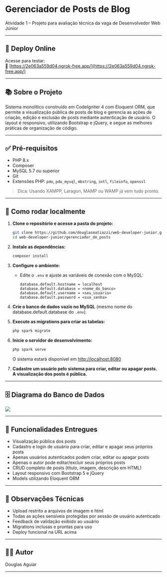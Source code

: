 # Gerenciador de Posts de Blog

Atividade 1 – Projeto para avaliação técnica da vaga de Desenvolvedor Web Júnior

---

## 📍 Deploy Online

Acesse para testar:  
🔗 [https://2e063a559d04.ngrok-free.app/](https://2e063a559d04.ngrok-free.app/)

---

## 📚 Sobre o Projeto

Sistema monolítico construído em CodeIgniter 4 com Eloquent ORM, que permite a visualização pública de posts de blog e gerencia as ações de criação, edição e exclusão de posts mediante autenticação de usuário. O layout é responsivo, utilizando Bootstrap e jQuery, e segue as melhores práticas de organização de código.

---

## ✅ Pré-requisitos

- PHP 8.x
- Composer
- MySQL 5.7 ou superior
- Git
- Extensões PHP: `pdo`, `pdo_mysql`, `mbstring`, `intl`, `fileinfo`, `openssl`

> Dica: Usando XAMPP, Laragon, MAMP ou WAMP já vem tudo pronto.

---

## 🚀 Como rodar localmente

1. **Clone o repositório e acesse a pasta do projeto:**
    ```sh
    git clone https://github.com/douglasmatiazzi/web-developer-junior.git
    cd web-developer-junior/gerenciador_de_posts
    ```

2. **Instale as dependências:**
    ```sh
    composer install
    ```

3. **Configure o ambiente:**    
    - Edite o `.env` e ajuste as variáveis de conexão com o MySQL:
      ```
      database.default.hostname = localhost
      database.default.database = <nome_do_banco>
      database.default.username = <seu_usuario>
      database.default.password = <sua_senha>
      ```

4. **Crie o banco de dados vazio no MySQL** (mesmo nome do database.default.database do `.env`).

5. **Execute as migrations para criar as tabelas:**
    ```sh
    php spark migrate
    ```

6. **Inicie o servidor de desenvolvimento:**
    ```sh
    php spark serve
    ```
    O sistema estará disponível em [http://localhost:8080](http://localhost:8080)

7. **Cadastre um usuário pelo sistema para criar, editar ou apagar posts.  
A visualização dos posts é pública.**

---

## 🗄️ Diagrama do Banco de Dados

![](https://i.imgur.com/mazFLJ3.png)

---

## 🎯 Funcionalidades Entregues

- Visualização pública dos posts
- Cadastro e login de usuário para criar, editar e apagar seus próprios posts
- Apenas usuários autenticados podem criar, editar ou apagar posts
- Apenas o autor pode editar/excluir seus próprios posts
- CRUD completo de posts (título, imagem, descrição em HTML)
- Layout responsivo com Bootstrap 5 e jQuery
- Models utilizando Eloquent ORM

---

## 📝 Observações Técnicas

- Upload restrito a arquivos de imagem e html
- Todas as ações sensíveis protegidas por sessão de usuário autenticado
- Feedback de validação exibido ao usuário
- Migrations inclusas e prontas para uso
- Deploy funcional na URL acima

---

## 👨‍💻 Autor

Douglas Aguiar

---
